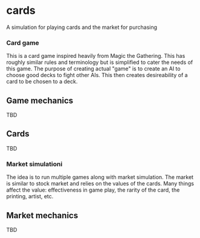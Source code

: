 # cards
A simulation for playing cards and the market for purchasing

### Card game
This is a card game inspired heavily from Magic the Gathering. This has roughly similar rules and terminology but is simplified to cater the needs of this game. The purpose of creating actual "game" is to create an AI to choose good decks to fight other AIs. This then creates desireability of a card to be chosen to a deck.

## Game mechanics
TBD

## Cards
TBD


### Market simulationi
The idea is to run multiple games along with market simulation. The market is similar to stock market and relies on the values of the cards. Many things affect the value: effectiveness in game play, the rarity of the card, the printing, artist, etc.

## Market mechanics
TBD